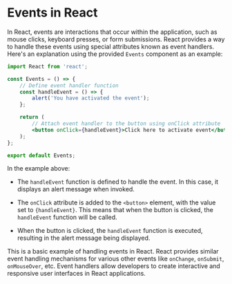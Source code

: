 # Events in React

In React, events are interactions that occur within the application, such as mouse clicks, keyboard presses, or form submissions. React provides a way to handle these events using special attributes known as event handlers. Here's an explanation using the provided `Events` component as an example:

```jsx
import React from 'react';

const Events = () => {
    // Define event handler function
    const handleEvent = () => {
        alert('You have activated the event');
    };

    return (
        // Attach event handler to the button using onClick attribute
        <button onClick={handleEvent}>Click here to activate event</button>
    );
};

export default Events;
```

In the example above:

- The `handleEvent` function is defined to handle the event. In this case, it displays an alert message when invoked.

- The `onClick` attribute is added to the `<button>` element, with the value set to `{handleEvent}`. This means that when the button is clicked, the `handleEvent` function will be called.

- When the button is clicked, the `handleEvent` function is executed, resulting in the alert message being displayed.

This is a basic example of handling events in React. React provides similar event handling mechanisms for various other events like `onChange`, `onSubmit`, `onMouseOver`, etc. Event handlers allow developers to create interactive and responsive user interfaces in React applications.